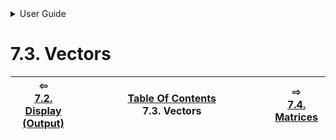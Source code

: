 

<details>

<summary>User Guide</summary>

7.1. [Scalar Math](scalar/README.md)<br>
7.2. [Display (Output)](display/README.md)<br>
7.3. [Vectors](vector/README.md)<br>
7.4. [Matrices](matrix/README.md)<br>
7.5. [Linear Algebra](linear-algebra/README.md)<br>
7.6. [Tensors (Cartesian)](tensor/README.md)<br>
7.7. [File I/O](file-io/README.md)<br>
7.8. [Debugging Modes](debug/README.md)<br>


</details>




# 7.3. Vectors


| ⇦ <br />[7.2. Display (Output)](display/README.md)  | [Table Of Contents](README.md)<br />7.3. Vectors<br /><img width=1000/> | ⇨ <br />[7.4. Matrices](matrix/README.md)   |
| ----------- | ----------- | ----------- |
